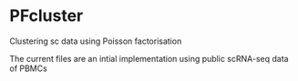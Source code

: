 # PFcluster
Clustering sc data using Poisson factorisation

The current files are an intial implementation using public scRNA-seq data of PBMCs
